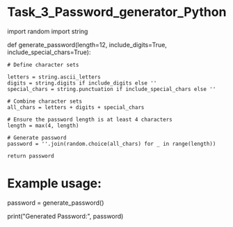 # Task_3_Password_generator_Python
import random
import string

def generate_password(length=12, include_digits=True, include_special_chars=True):
    
    # Define character sets
    
    letters = string.ascii_letters
    digits = string.digits if include_digits else ''
    special_chars = string.punctuation if include_special_chars else ''

    # Combine character sets
    all_chars = letters + digits + special_chars

    # Ensure the password length is at least 4 characters
    length = max(4, length)

    # Generate password
    password = ''.join(random.choice(all_chars) for _ in range(length))
    
    return password

# Example usage:
password = generate_password()

print("Generated Password:", password)
